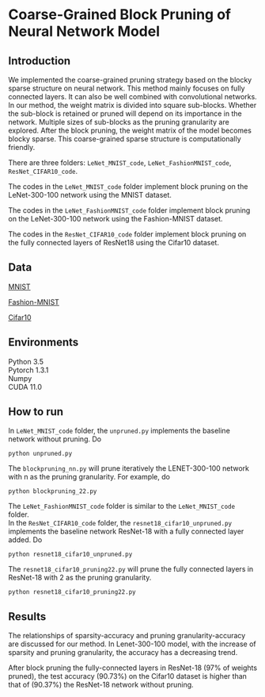 # Coarse-Grained Block Pruning of Neural Network Model

## Introduction

We implemented the coarse-grained pruning strategy based on the blocky sparse structure on neural network. This method mainly focuses on fully connected layers. It can also be well combined with convolutional networks. In our method, the weight matrix is divided into square sub-blocks. Whether the sub-block is retained or pruned will depend on its importance in the network. Multiple sizes of sub-blocks as the pruning granularity are explored. After the block pruning, the weight matrix of the model becomes blocky sparse. This coarse-grained sparse structure is computationally friendly.<br>

There are three folders: `LeNet_MNIST_code`, `LeNet_FashionMNIST_code`, `ResNet_CIFAR10_code`. <br>

The codes in the `LeNet_MNIST_code` folder implement block pruning on the LeNet-300-100 network using the MNIST dataset. <br>

The codes in the `LeNet_FashionMNIST_code` folder implement block pruning on the LeNet-300-100 network using the Fashion-MNIST dataset. <br>

The codes in the `ResNet_CIFAR10_code` folder implement block pruning on the fully connected layers of ResNet18 using the Cifar10 dataset. <br>

## Data

[MNIST](http://yann.lecun.com/exdb/mnist/) <br>

[Fashion-MNIST](https://github.com/zalandoresearch/fashion-mnist) <br>

[Cifar10](http://www.cs.toronto.edu/~kriz/cifar.html) <br>

## Environments

Python 3.5 <br>
Pytorch 1.3.1<br>
Numpy <br>
CUDA 11.0 <br>

## How to run

In `LeNet_MNIST_code` folder, the `unpruned.py` implements the baseline network without pruning. Do <br>
```
python unpruned.py
```
The `blockpruning_nn.py` will prune iteratively the LENET-300-100 network with n as the pruning granularity. For example, do <br>
```
python blockpruning_22.py
```
The `LeNet_FashionMNIST_code` folder is similar to the `LeNet_MNIST_code` folder. <br>
In the `ResNet_CIFAR10_code` folder, the `resnet18_cifar10_unpruned.py` implements the baseline network ResNet-18 with a fully connected layer added. Do <br>
```
python resnet18_cifar10_unpruned.py
```

The `resnet18_cifar10_pruning22.py` will prune the fully connected layers in ResNet-18 with 2 as the pruning granularity. <br>
```
python resnet18_cifar10_pruning22.py
```


## Results
The relationships of sparsity-accuracy and pruning granularity-accuracy are discussed for our method. In Lenet-300-100 model, with the increase of sparsity and pruning granularity, the accuracy has a decreasing trend. <br>

After block pruning the fully-connected layers in ResNet-18 (97% of weights pruned), the test accuracy (90.73%) on the Cifar10 dataset is higher than that of (90.37%) the ResNet-18 network without pruning.

